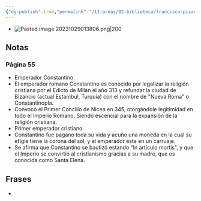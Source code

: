 ```yaml
---
{"dg-publish":true,"permalink":"/11-areas/02-biblioteca/francisco-pizarro-el-simbolo-secreto/","noteIcon":""}
---
```


- ![Pasted image 20231029013806.png|200](/img/user/11%20%C3%81reas%20%E2%9A%99/02%20Biblioteca/%F0%9F%92%BE%20Adjuntos/Pasted%20image%2020231029013806.png)
## Notas
### Página 55
- Emperador Constantino
- El emperador romano Constantino es conocido por legalizar la religión cristiana por el Edicto de Milán el año 313 y refundar la ciudad de Bizancio (actual Estambul, Turquía) con el nombre de "Nueva Roma" o Constantinopla. 
- Convocó el Primer Concilio de Nicea en 345, otorgándole legitimidad en todo el Imperio Romano. Siendo escencial para la expansión de la religión cristiana.
- Primer emperador cristiano.
- Constantino fue pagano toda su vida y acuño una moneda en la cual su efigie tiene la corona del sol, y el emperador esta en un carruaje.
- Se afirma que Constantino se bautizó estando "In artículo mortis", y que el Imperio se convirtió al cristianismo gracias a su madre, que es conocida como Santa Elena.

## Frases
- 